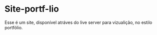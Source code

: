 # Site-portf-lio
Esse é um site, disponível atráves do live server para vizualição, no estilo portfólio.
